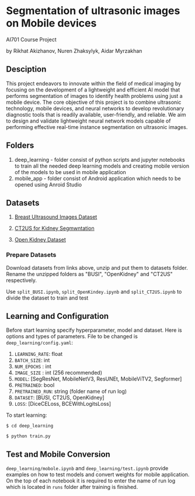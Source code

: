 # Segmentation of ultrasonic images on Mobile devices

AI701 Course Project

by Rikhat Akizhanov, Nuren Zhaksylyk, Aidar Myrzakhan

## Desciption

This project endeavors to innovate within the field of medical imaging by focusing on the development of a lightweight and efficient AI model that performs segmentation of images to identify health problems using just a mobile device. The core objective of this project is to combine ultrasonic technology, mobile devices, and neural networks to develop revolutionary diagnostic tools that is readily available, user-friendly, and reliable. We aim to design and validate lightweight neural network models capable of performing effective real-time instance segmentation on ultrasonic images.

## Folders

1. deep_learning - folder consist of python scripts and jupyter notebooks to train all the needed deep learning models and creating mobile version of the models to be used in mobile application
2. mobile_app - folder consist of Android application which needs to be opened using Anroid Studio


## Datasets

1. [Breast Ultrasound Images Dataset](https://www.kaggle.com/datasets/aryashah2k/breast-ultrasound-images-dataset/)

2. [CT2US for Kidney Segmwntation](https://www.kaggle.com/datasets/siatsyx/ct2usforkidneyseg)

3. [Open Kidney Dataset](http://rsingla.ca/kidneyUS/)

### Prepare Datasets

Download datasets from links above, unzip and put them to datasets folder. Rename the unzipped folders as "BUSI", "OpenKidney" and "CT2US" respectively. 

Use `split_BUSI.ipynb`, `split_OpenKindey.ipynb` and `split_CT2US.ipynb` to divide the dataset to train and test 

## Learning and Configuration

Before start learning specify hyperparameter, model and dataset. Here is options and types of parameters. File to be changed is `deep_learning/config.yaml`:

1. `LEARNING_RATE`: float
2. `BATCH_SIZE`: int
3. `NUM_EPOCHS` : int
4. `IMAGE_SIZE` : int (256 recommended)
5. `MODEL`: [SegResNet, MobileNetV3, ResUNEt, MobileViTV2, Segformer]
6. `PRETRAINED`: bool
7. `PRETRAINED_RUN`: string (folder name of run log)
8. `DATASET`: [BUSI, CT2US, OpenKidney]
9. `LOSS`: [DiceCELoss, BCEWithLogitsLoss]

To start learning:

`$ cd deep_learning`

`$ python train.py`


## Test and Mobile Conversion

`deep_learning/mobole.ipynb` and `deep_learning/test.ipynb` provide examples on how to test models and convert weights for mobile application. On the top of each notebook it is required to enter the name of run log which is located in `runs` folder after training is finished.
